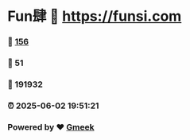 # Fun肆 :link: https://funsi.com 
### :page_facing_up: [156](https://funsi.com/tag.html) 
### :speech_balloon: 51 
### :hibiscus: 191932 
### :alarm_clock: 2025-06-02 19:51:21 
### Powered by :heart: [Gmeek](https://github.com/Meekdai/Gmeek)

